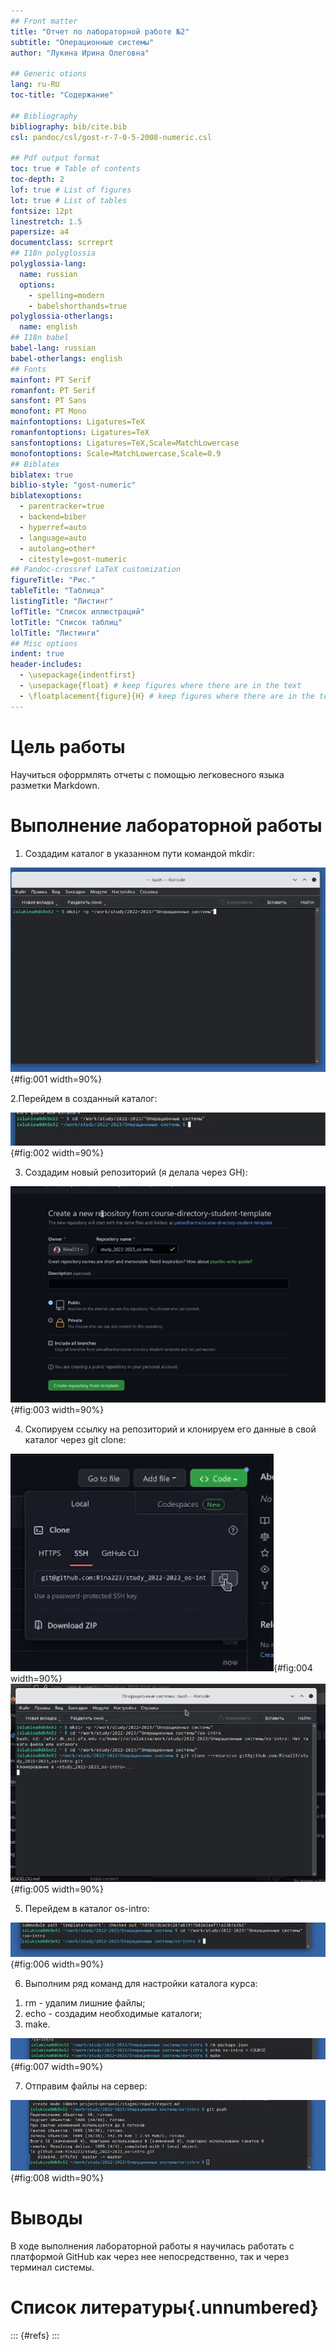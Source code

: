 ```yaml
---
## Front matter
title: "Отчет по лабораторной работе №2"
subtitle: "Операционные системы"
author: "Лукина Ирина Олеговна"

## Generic otions
lang: ru-RU
toc-title: "Содержание"

## Bibliography
bibliography: bib/cite.bib
csl: pandoc/csl/gost-r-7-0-5-2008-numeric.csl

## Pdf output format
toc: true # Table of contents
toc-depth: 2
lof: true # List of figures
lot: true # List of tables
fontsize: 12pt
linestretch: 1.5
papersize: a4
documentclass: scrreprt
## I18n polyglossia
polyglossia-lang:
  name: russian
  options:
	- spelling=modern
	- babelshorthands=true
polyglossia-otherlangs:
  name: english
## I18n babel
babel-lang: russian
babel-otherlangs: english
## Fonts
mainfont: PT Serif
romanfont: PT Serif
sansfont: PT Sans
monofont: PT Mono
mainfontoptions: Ligatures=TeX
romanfontoptions: Ligatures=TeX
sansfontoptions: Ligatures=TeX,Scale=MatchLowercase
monofontoptions: Scale=MatchLowercase,Scale=0.9
## Biblatex
biblatex: true
biblio-style: "gost-numeric"
biblatexoptions:
  - parentracker=true
  - backend=biber
  - hyperref=auto
  - language=auto
  - autolang=other*
  - citestyle=gost-numeric
## Pandoc-crossref LaTeX customization
figureTitle: "Рис."
tableTitle: "Таблица"
listingTitle: "Листинг"
lofTitle: "Список иллюстраций"
lotTitle: "Список таблиц"
lolTitle: "Листинги"
## Misc options
indent: true
header-includes:
  - \usepackage{indentfirst}
  - \usepackage{float} # keep figures where there are in the text
  - \floatplacement{figure}{H} # keep figures where there are in the text
---
```


# Цель работы

Научиться офоррмлять отчеты с помощью легковесного языка разметки Markdown.




# Выполнение лабораторной работы

1. Создадим каталог в указанном пути командой mkdir:

![Создание каталога](image/1.png){#fig:001 width=90%}

2.Перейдем в созданный каталог:

![В каталог](image/2.png){#fig:002 width=90%}

3. Создадим новый репозиторий (я делала через GH):

![Репозиторий](image/3.png){#fig:003 width=90%}

4. Скопируем ссылку на репозиторий и клонируем его данные в свой каталог через git clone:

![Ссылка](image/4.png){#fig:004 width=90%}
![Git clone](image/5.png){#fig:005 width=90%}

5. Перейдем в каталог os-intro:

![Каталог](image/6.png){#fig:006 width=90%}

6. Выполним ряд команд для настройки каталога курса:
1) rm - удалим лишние файлы;
2) echo - создадим необходимые каталоги;
3) make.

![Настройка каталога курса](image/7.png){#fig:007 width=90%}

7. Отправим файлы на сервер:

![Команды git](image/8.png){#fig:008 width=90%}

# Выводы
В ходе выполнения лабораторной работы я научилась работать с платформой GitHub как через нее непосредственно, так и через терминал системы.

# Список литературы{.unnumbered}

::: {#refs}
:::
